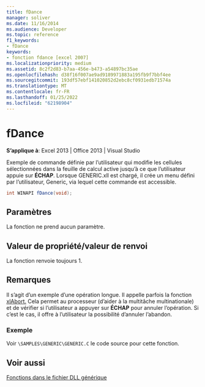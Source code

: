 ```yaml
---
title: fDance
manager: soliver
ms.date: 11/16/2014
ms.audience: Developer
ms.topic: reference
f1_keywords:
- fDance
keywords:
- fonction fdance [excel 2007]
ms.localizationpriority: medium
ms.assetid: 8c2f2d83-b7aa-456e-b473-a54897bc35ae
ms.openlocfilehash: d38f16f007ae9ad9189971883a195fb9f7bbf4ee
ms.sourcegitcommit: 193df57ebf141020852d2ebc8cf0931edb71574a
ms.translationtype: MT
ms.contentlocale: fr-FR
ms.lasthandoff: 01/25/2022
ms.locfileid: "62198904"
---
```

# <a name="fdance"></a>fDance

 **S’applique à**: Excel 2013 | Office 2013 | Visual Studio 
  
Exemple de commande définie par l’utilisateur qui modifie les cellules sélectionnées dans la feuille de calcul active jusqu’à ce que l’utilisateur appuie sur **ÉCHAP**. Lorsque GENERIC.xll est chargé, il crée un menu défini par l’utilisateur, Generic, via lequel cette commande est accessible.
  
```cs
int WINAPI fDance(void);
```

## <a name="parameters"></a>Paramètres

La fonction ne prend aucun paramètre.
  
## <a name="property-valuereturn-value"></a>Valeur de propriété/valeur de renvoi

La fonction renvoie toujours 1.
  
## <a name="remarks"></a>Remarques

Il s’agit d’un exemple d’une opération longue. Il appelle parfois la fonction [xlAbort.](xlabort.md) Cela permet au processeur (d’aider à la multitâche multinationale) et de vérifier si l’utilisateur a appuyer sur **ÉCHAP** pour annuler l’opération. Si c’est le cas, il offre à l’utilisateur la possibilité d’annuler l’abandon. 
  
### <a name="example"></a>Exemple

Voir `\SAMPLES\GENERIC\GENERIC.C` le code source pour cette fonction. 
  
## <a name="see-also"></a>Voir aussi



[Fonctions dans le fichier DLL générique](functions-in-the-generic-dll.md)

